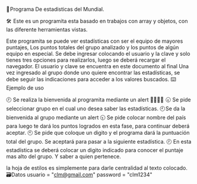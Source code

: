 📖 Programa De estadisticas del Mundial. 


🛠️  Este es un programita esta basado en trabajos con array y objetos, con las diferente herramientas vistas.

Este programita se puede ver estadísticas con ser el equipo de mayores puntajes, Los puntos totales del grupo analizado  y los puntos de algún equipo en especial. 
Se debe ingresar colocando el usuario y la clave y solo tienes tres opciones para realizarlos, luego se deberá recargar el navegador.
El usuario y clave se encuentra en este documento al final 
Una vez ingresado al grupo donde uno quiere encontrar las estadísticas, se debe seguir las indicaciones para acceder a los valores buscados.
⌨️ Ejemplo de uso

🕗 Se realiza la bienvenida al programita mediante un alert 🖖🏼🖖🏼 
🕣 Se pide seleccionar grupo en el cual uno desea saber las estadísticas. 
🕘 Se da la bienvenida al grupo mediante un alert 
🕤 Se pide colocar nombre del país para luego te dará los puntos logrados en esta fase, para continuar deberá aceptar.
🕙 Se pide que coloque un digito y el programa dará la puntuación total del grupo. Se aceptará para pasar a la siguiente estadística. 
🕗 En esta estadística se deberá colocar un digito indicado para conocer el puntaje mas alto del grupo. Y saber a quien pertenece. 

la hoja de estilos es simplemente para darle centralidad al texto colocado.
🗃️Datos 
usuario = "clm@gmail.com"
password = "clm1234"
